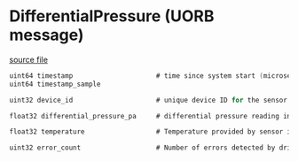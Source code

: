 # DifferentialPressure (UORB message)

[source file](https://github.com/PX4/PX4-Autopilot/blob/main/msg/DifferentialPressure.msg)

```c
uint64 timestamp                     # time since system start (microseconds)
uint64 timestamp_sample

uint32 device_id                     # unique device ID for the sensor that does not change between power cycles

float32 differential_pressure_pa     # differential pressure reading in Pascals (may be negative)

float32 temperature                  # Temperature provided by sensor in degrees Celsius, NAN if unknown

uint32 error_count                   # Number of errors detected by driver

```

